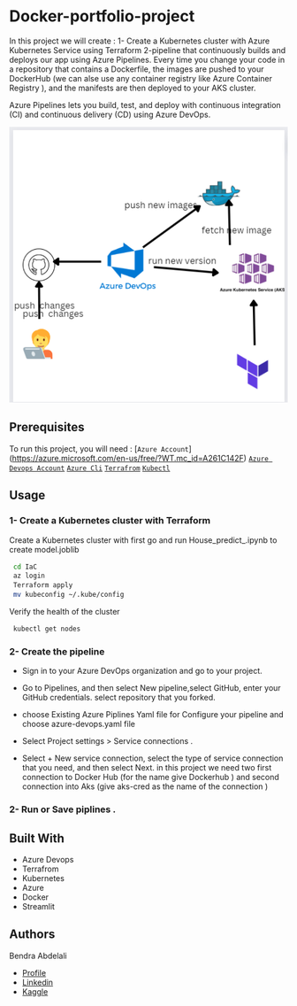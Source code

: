 
# Docker-portfolio-project

In this project we will create :
1- Create a Kubernetes cluster with Azure Kubernetes Service using Terraform
2-pipeline that continuously builds and deploys our  app using  Azure Pipelines. Every time you change your code in a repository that contains a Dockerfile, the images are pushed to your DockerHub (we can alse use any container registry like Azure Container Registry ), and the manifests are then deployed to your AKS cluster.

Azure Pipelines lets you build, test, and deploy with continuous integration (CI) and continuous delivery (CD) using Azure DevOps.

![image](./image/image.png)


##  Prerequisites

To run this project, you will need :
[`Azure Account`] (https://azure.microsoft.com/en-us/free/?WT.mc_id=A261C142F) 
[`Azure Devops Account`](https://azure.microsoft.com/en-us/products/devops/)
[`Azure Cli`](https://learn.microsoft.com/en-us/cli/azure/install-azure-cli)
[`Terrafrom`](https://developer.hashicorp.com/terraform/tutorials/aws-get-started/install-cli)
[`Kubectl`](https://kubernetes.io/docs/tasks/tools/)

## Usage
### 1- Create a Kubernetes cluster with Terraform 
Create a Kubernetes cluster with
first go and run House_predict_.ipynb to create model.joblib 
 ```bash
  cd IaC
  az login
  Terraform apply 
  mv kubeconfig ~/.kube/config
```
Verify the health of the cluster
 ```bash
  kubectl get nodes
```
### 2- Create the pipeline
- Sign in to your Azure DevOps organization and go to your project.

- Go to Pipelines, and then select New pipeline,select GitHub, enter your GitHub credentials. select repository that you forked.
- choose  Existing Azure Piplines Yaml file for Configure your pipeline and choose azure-devops.yaml file  
- Select Project settings > Service connections .
- Select + New service connection, select the type of service connection that you need, and then select Next. in this project we need two first connection to Docker Hub (for the name give Dockerhub ) and second connection into Aks (give aks-cred as the name of the connection )

### 2- Run or Save  piplines . 


## Built With
- Azure Devops
- Terrafrom
- Kubernetes
- Azure
- Docker
- Streamlit





## Authors
Bendra Abdelali
- [Profile](https://github.com/bendraabdelali)
- [Linkedin](https://www.linkedin.com/in/abdelali-bendra-934755182/)
- [Kaggle](https://www.kaggle.com/bendraabdelali)